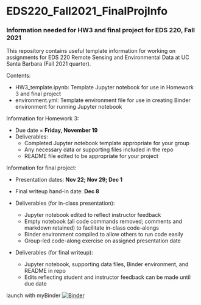 # EDS220_Fall2021_FinalProjInfo
### Information needed for HW3 and final project for EDS 220, Fall 2021

This repository contains useful template information for working on assignments for EDS 220 Remote Sensing and Environmental Data at UC Santa Barbara (Fall 2021 quarter). 

Contents:
- HW3_template.ipynb: Template Jupyter notebook for use in Homework 3 and final project
- environment.yml: Template environment file for use in creating Binder environment for running Jupyter notebook

Information for Homework 3:
- Due date = **Friday, November 19**
- Deliverables:
   - Completed Jupyter notebook template appropriate for your group 
   - Any necessary data or supporting files included in the repo
   - README file edited to be appropriate for your project


Information for final project:
- Presentation dates: **Nov 22; Nov 29; Dec 1**
- Final writeup hand-in date: **Dec 8**
- Deliverables (for in-class presentation):
  - Jupyter notebook edited to reflect instructor feedback
  - Empty notebook (all code commands removed; comments and markdown retained) to facilitate in-class code-alongs
  - Binder environment compiled to allow others to run code easily
  - Group-led code-along exercise on assigned presentation date

- Deliverables (for final writeup):
  - Jupyter notebook, supporting data files, Binder environment, and README in repo
  - Edits reflecting student and instructor feedback can be made until due date

launch with myBinder
[![Binder](https://mybinder.org/badge_logo.svg)](https://mybinder.org/v2/gh/mc-cover/Gee_Whiz_Final_Project/main)
